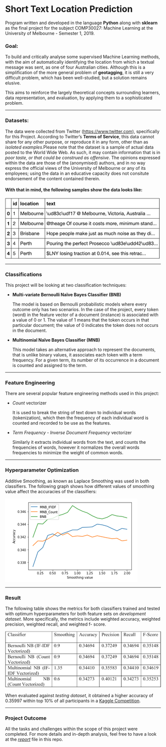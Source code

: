 # Short Text Location Prediction
Program written and developed in the language **Python** along with **sklearn** as the final project for the subject COMP30027: Machine Learning at the University of Melbourne - Semester 1, 2019. 

### Goal: 
To build and critically analyse some supervised Machine Learning methods, with the aim of automatically identifying the location from which a textual message was sent, as one of four Australian cities. Although this is a simplification of the more general problem of **geotagging**, it is still a very difficult problem, which has been well-studied, but a solution remains elusive.

This aims to reinforce the largely theoretical concepts surrounding learners, data representation, and evaluation, by applying them to a sophisticated problem. 

---

### Datasets:
The data were collected from Twitter (https://www.twitter.com), specifically for this Project. According to Twitter’s **Terms of Service**, this data cannot share for any other purpose, or reproduce it in any form, other than as _isolated examples_.Please note that the dataset is a sample of actual data posted to the World Wide Web. As such, it may contain information that is in _poor taste, or that could be construed as offensive_. The opinions expressed within the data are those of the (anonymised) authors, and in no way express the official views of the University of Melbourne or any of its employees; using the data in an educative capacity does not consitute endorsement of the content contained therein.

#### With that in mind, the following samples show the data looks like: 
  ![text-example](https://raw.githubusercontent.com/nickangmc/tweet-location-prediction/master/readme-images/text-example.png)

---

### Classifications
This project will be looking at two classification techniques:

- **Multi-variate Bernoulli Naïve Bayes Classifier (BNB)**

    The model is based on Bernoulli probabilistic models where every outcome only has two scenarios. In the case of the project, every token (word) in the feature vector of a document (instance) is associated with a value of 0 or 1. The value of 1 means that the token occurs in that particular document; the value of 0 indicates the token does not occurs in the document.
    
- **Multinomial Naïve Bayes Classifier (MNB)**

    This model takes an alternative approach to represent the documents, that is unlike binary values, it associates each token with a term frequency. For a given term, its number of its occurrence in a document is counted and assigned to the term.

--- 

### Feature Engineering
There are several popular feature engineering methods used in this project:

- _Count_ vectorizer 

    It is used to break the string of text down to individual words (tokenization), which then the frequency of each individual word is counted and recorded to be use as the features.
    
- _Term Frequency - Inverse Document Frequency_ vectorizer 

    Similarly it extracts individual words from the text, and counts the frequencies of words, however it normalizes the overall words frequencies to minimize the weight of common words.
    
--- 

###  Hyperparameter Optimization
Additive Smoothing, as known as Laplace Smoothing was used in both classifiers. The following graph shows how different values of smoothing value affect the accuracies of the classifiers: 

  ![additive-smoothing](https://raw.githubusercontent.com/nickangmc/tweet-location-prediction/master/readme-images/additive-smoothing.png)

---

### Result
The following table shows the metrics for both classifiers trained and tested with optimum hyperparameters for both feature sets on _development dataset_. More specifically, the metrics include weighted accuracy, weighted precision, weighted recall, and weighted f- score.

![result](https://raw.githubusercontent.com/nickangmc/tweet-location-prediction/master/readme-images/result.png)

When evaluated against _testing dataset_, it obtained a higher accuracy of 0.35997 within top 10% of all participants in a [Kaggle Competition](https://www.kaggle.com/c/machine-learning-project-2/).

---

### Project Outcome
All the tasks and challenges within the scope of this project were completed. For more details and in-depth analysis, feel free to have a look at the [_report_](https://github.com/nickangmc/tweet-location-prediction/blob/master/report.pdf) file in this repo.



